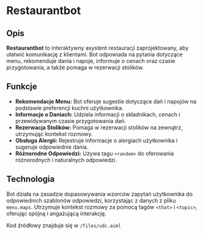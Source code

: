 # Restaurantbot 

## Opis
**Restaurantbot** to interaktywny asystent restauracji zaprojektowany, aby ułatwić komunikację z klientami. Bot odpowiada na pytania dotyczące menu, rekomenduje dania i napoje, informuje o cenach oraz czasie przygotowania, a także pomaga w rezerwacji stolików.

## Funkcje
- **Rekomendacje Menu:** Bot oferuje sugestie dotyczące dań i napojów na podstawie preferencji kuchni użytkownika.
- **Informacje o Daniach:** Udziela informacji o składnikach, cenach i przewidywanym czasie przygotowania dań.
- **Rezerwacja Stolików:** Pomaga w rezerwacji stolików na zewnątrz, utrzymując kontekst rozmowy.
- **Obsługa Alergii:** Rejestruje informacje o alergiach użytkownika i sugeruje odpowiednie dania.
- **Różnorodne Odpowiedzi:** Używa tagu `<random>` do oferowania różnorodnych i naturalnych odpowiedzi.

## Technologia
Bot działa na zasadzie dopasowywania wzorców zapytań użytkownika do odpowiednich szablonów odpowiedzi, korzystając z danych z pliku `menu.maps`. Utrzymuje kontekst rozmowy za pomocą tagów `<that>` i `<topic>`, oferując spójną i angażującą interakcję.

Kod źródłowy znajduje się w `/files/udc.aiml`
